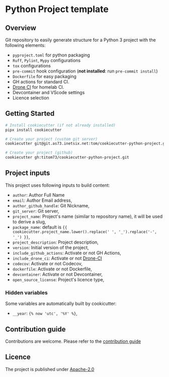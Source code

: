 # Python Project template

## Overview

Git repository to easily generate structure for a Python 3 project with the following elements:

- `pyproject.toml` for python packaging
- `Ruff`, `Pylint`, `Mypy` configurations
- `tox` configurations
- `pre-commit` hook configuration (__not installed__: run `pre-commit install`)
- `Dockerfile` for easy packaging
- GH actions for standard CI.
- [Drone CI](https://www.drone.io/) for homelab CI.
- Devcontainer and VScode settings
- Licence selection

## Getting Started

```bash
# Install cookiecutter (if not already installed)
pipx install cookiecutter

# Create your project (custom git server)
cookiecutter git@git.as73.inetsix.net:tom/cookiecutter-python-project.git

# Create your project (github)
cookiecutter gh:titom73/cookiecutter-python-project.git
```

## Project inputs

This project uses following inputs to build content:

- `author`: Author Full Name
- `email`: Author Email address,
- `author_github_handle`: Git Nickname,
- `git_server`: Git server,
- `project_name`: Project's name (similar to repository name), it will be used to derive a slug,
- `package_name`: default is `{{ cookiecutter.project_name.lower().replace(' ', '_').replace('-', '_') }}`,
- `project_description`: Project description,
- `version`: Initial version of the project,
- `include_github_actions`: Activate or not GH Actions,
- `include_drone_ci`: Activate or not [Drone-CI](https://www.drone.io/)
- `codecov`: Activate or not Codecov,
- `dockerfile`: Activate or not Dockerfile,
- `devcontainer`: Activate or not Devcontainer,
- `open_source_license`: Project's licence type,

### Hidden variables

Some variables are automatically built by cookicutter:

- `__year`: `{% now 'utc', '%Y' %}`,

## Contribution guide

Contributions are welcome. Please refer to the [contribution guide](./CONTRIBUTING.md)

## Licence

The project is published under [Apache-2.0](./LICENCE)

